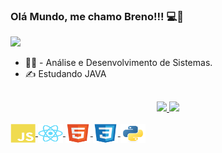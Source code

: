 ### Olá Mundo, me chamo Breno!!! 💻🚀
<a href="https://www.linkedin.com/in/brenonfreitas?lipi=urn%3Ali%3Apage%3Ad_flagship3_profile_view_base_contact_details%3BaTYhly28RZybMyyBM5uKSw%3D%3D" target="_blank"><img src="https://img.shields.io/badge/-LinkedIn-%230077B5?style=for-the-badge&logo=linkedin&logoColor=white" target="_blank"></a>

- 👨‍💻 - Análise e Desenvolvimento de Sistemas.
- ✍️ Estudando JAVA

##

<div align="center">
  <a href="https://github.com/BrenoNFreitas">
  <img height="180em" src="https://github-readme-stats.vercel.app/api?username=BrenoNFreitas&show_icons=true&theme=merko&include_all_commits=true&count_private=true"/>
  <img height="180em" src="https://github-readme-stats.vercel.app/api/top-langs/?username=BrenoNFreitas&layout=compact&langs_count=7&theme=merko"/>
</div>

<div style="display: inline_block"><br>
  <img align="center" alt="Js" height="30" width="40" src="https://raw.githubusercontent.com/devicons/devicon/master/icons/javascript/javascript-plain.svg">
  <img align="center" alt="React" height="30" width="40" src="https://raw.githubusercontent.com/devicons/devicon/master/icons/react/react-original.svg">
  <img align="center" alt="HTML" height="30" width="40" src="https://raw.githubusercontent.com/devicons/devicon/master/icons/html5/html5-original.svg">
  <img align="center" alt="CSS" height="30" width="40" src="https://raw.githubusercontent.com/devicons/devicon/master/icons/css3/css3-original.svg">
  <img align="center" alt="Python" height="30" width="40" src="https://raw.githubusercontent.com/devicons/devicon/master/icons/python/python-original.svg">
</div>

##
